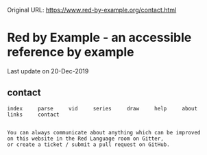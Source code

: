 Original URL: <https://www.red-by-example.org/contact.html>

# Red by Example - an accessible reference by example

Last update on 20-Dec-2019

## contact

```
index     parse     vid     series     draw     help     about     links     contact     
```

```

You can always communicate about anything which can be improved
on this website in the Red Language room on Gitter,
or create a ticket / submit a pull request on GitHub.
```
